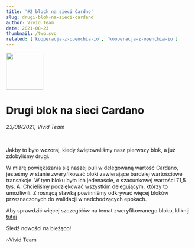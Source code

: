 ```yaml
---
title: '#2 block na sieci Cardno'
slug: drugi-blok-na-sieci-cardano
author: Vivid Team
date: 2021-08-23
thumbnail: /two.svg
related: ['kooperacja-z-openchia-io', 'kooperacja-z-openchia-io']
---
```


<div class="d-flex align-center">
  <img width="100" height="100" src="/two.svg" class="mr-4">
  <h1 class="d-inline-block mb-0 text-left">Drugi blok na sieci Cardano</h1>
</div>

<i class="mb-4">23/08/2021, Vivid Team</i>

<br />

Jakby to było wczoraj, kiedy świętowaliśmy nasz pierwszy blok, a już zdobyliśmy drugi.  

W miarę powiększania się naszej puli w delegowaną wartość Cardano, jesteśmy w stanie zweryfikować
bloki zawierające bardziej wartościowe transakcje. W tym bloku było ich jedenaście, o szacunkowej 
wartości 71,5 tys. ₳.
Chcieliśmy podziękować wszystkim delegującym, którzy to umożliwili. Z rosnącą stawką powinniśmy 
odkrywać więcej bloków przeznaczonych do walidacji w nadchodzących epokach. 

Aby sprawdzić więcej szczegółów na temat zweryfikowanego bloku, kliknij [tutaj](https://cardanoscan.io/transactions?blockHeight=6143638)

Śledź nowości na bieżąco!

~Vivid Team
